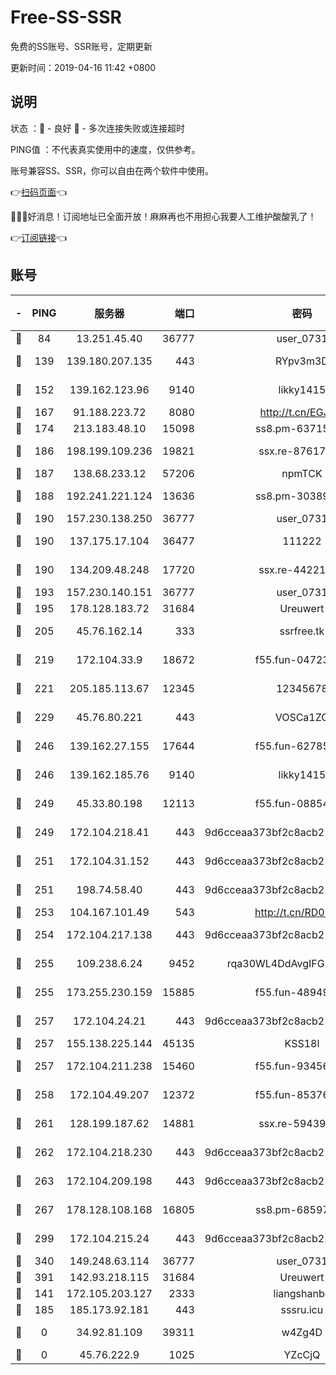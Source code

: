 # Free-SS-SSR

免费的SS账号、SSR账号，定期更新

更新时间：2019-04-16 11:42 +0800

## 说明

状态     ：🙂 - 良好 🙁 - 多次连接失败或连接超时

PING值   ：不代表真实使用中的速度，仅供参考。

账号兼容SS、SSR，你可以自由在两个软件中使用。

👉[扫码页面](https://liesauer.github.io/Free-SS-SSR/)👈

🎉🎉🎉好消息！订阅地址已全面开放！麻麻再也不用担心我要人工维护酸酸乳了！

👉[订阅链接](https://www.liesauer.net/yogurt/subscribe?ACCESS_TOKEN=DAYxR3mMaZAsaqUb)👈

## 账号

|-|PING|服务器|端口|密码|加密方式|区域|
|:----:|:----:|:-----:|-----:|:----:|:----:|:----:|
|🙂|84|13.251.45.40|36777|user_0731|chacha20|SG|
|🙂|139|139.180.207.135|443|RYpv3m3D|aes-256-cfb|JP|
|🙂|152|139.162.123.96|9140|likky1415|aes-256-cfb|JP|
|🙂|167|91.188.223.72|8080|http://t.cn/EGJIyrl|rc4-md5|RU|
|🙂|174|213.183.48.10|15098|ss8.pm-63715751|rc4-md5|RU|
|🙂|186|198.199.109.236|19821|ssx.re-87617585|aes-256-cfb|US|
|🙂|187|138.68.233.12|57206|npmTCK|rc4-md5|US|
|🙂|188|192.241.221.124|13636|ss8.pm-30389881|aes-256-cfb|US|
|🙂|190|157.230.138.250|36777|user_0731|chacha20|US|
|🙂|190|137.175.17.104|36477|111222|aes-256-cfb|US|
|🙂|190|134.209.48.248|17720|ssx.re-44221085|aes-256-cfb|US|
|🙂|193|157.230.140.151|36777|user_0731|chacha20|US|
|🙂|195|178.128.183.72|31684|Ureuwert|chacha20|US|
|🙂|205|45.76.162.14|333|ssrfree.tk|aes-256-cfb|SG|
|🙂|219|172.104.33.9|18672|f55.fun-04723964|aes-256-cfb|SG|
|🙂|221|205.185.113.67|12345|12345678|aes-256-cfb|US|
|🙂|229|45.76.80.221|443|VOSCa1ZG|aes-256-cfb|DE|
|🙂|246|139.162.27.155|17644|f55.fun-62785557|aes-256-cfb|SG|
|🙂|246|139.162.185.76|9140|likky1415|aes-256-cfb|DE|
|🙂|249|45.33.80.198|12113|f55.fun-08854609|aes-256-cfb|US|
|🙂|249|172.104.218.41|443|9d6cceaa373bf2c8acb22e60b6a58be6|aes-256-cfb|US|
|🙂|251|172.104.31.152|443|9d6cceaa373bf2c8acb22e60b6a58be6|aes-256-cfb|US|
|🙂|251|198.74.58.40|443|9d6cceaa373bf2c8acb22e60b6a58be6|aes-256-cfb|US|
|🙂|253|104.167.101.49|543|http://t.cn/RD0D7sx|rc4-md5|CA|
|🙂|254|172.104.217.138|443|9d6cceaa373bf2c8acb22e60b6a58be6|aes-256-cfb|US|
|🙂|255|109.238.6.24|9452|rqa30WL4DdAvgIFG6Fs3znzTa|aes-256-cfb|FR|
|🙂|255|173.255.230.159|15885|f55.fun-48949694|aes-256-cfb|US|
|🙂|257|172.104.24.21|443|9d6cceaa373bf2c8acb22e60b6a58be6|aes-256-cfb|US|
|🙂|257|155.138.225.144|45135|KSS18l|rc4-md5|US|
|🙂|257|172.104.211.238|15460|f55.fun-93456939|aes-256-cfb|US|
|🙂|258|172.104.49.207|12372|f55.fun-85376024|aes-256-cfb|SG|
|🙂|261|128.199.187.62|14881|ssx.re-59439256|aes-256-cfb|SG|
|🙂|262|172.104.218.230|443|9d6cceaa373bf2c8acb22e60b6a58be6|aes-256-cfb|US|
|🙂|263|172.104.209.198|443|9d6cceaa373bf2c8acb22e60b6a58be6|aes-256-cfb|US|
|🙂|267|178.128.108.168|16805|ss8.pm-68597133|aes-256-cfb|SG|
|🙂|299|172.104.215.24|443|9d6cceaa373bf2c8acb22e60b6a58be6|aes-256-cfb|US|
|🙂|340|149.248.63.114|36777|user_0731|chacha20|CA|
|🙂|391|142.93.218.115|31684|Ureuwert|chacha20|IN|
|🙂|141|172.105.203.127|2333|liangshanbo|chacha20|JP|
|🙂|185|185.173.92.181|443|sssru.icu|rc4-md5|RU|
|🙁|0|34.92.81.109|39311|w4Zg4D|chacha20-ietf|US|
|🙁|0|45.76.222.9|1025|YZcCjQ|rc4-md5|JP|
